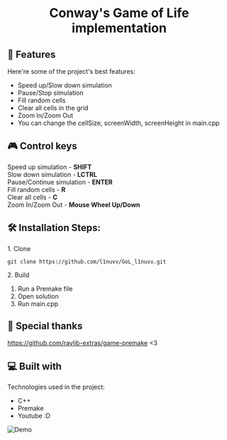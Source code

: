 <h1 align="center" id="title">Conway's Game of Life implementation</h1>

<h2>🧐 Features</h2>

Here're some of the project's best features:

*   Speed up/Slow down simulation
*   Pause/Stop simulation
*   Fill random cells
*   Clear all cells in the grid
*   Zoom In/Zoom Out
*   You can change the cellSize, screenWidth, screenHeight in main.cpp

<h2>🎮 Control keys</h2>
Speed up simulation - <strong>SHIFT</strong><br>
Slow down simulation - <strong>LCTRL</strong><br>
Pause/Continue simulation - <strong>ENTER</strong><br>
Fill random cells - <strong>R</strong><br>
Clear all cells - <strong>C</strong><br>
Zoom In/Zoom Out - <strong>Mouse Wheel Up/Down</strong><br>

<h2>🛠️ Installation Steps:</h2>

<p>1. Clone</p>

```
git clone https://github.com/l1nuvv/GoL_l1nuvv.git
```

<p>2. Build</p>

1. Run a Premake file
2. Open solution
3. Run main.cpp

<h2>🍰 Special thanks</h2>

https://github.com/raylib-extras/game-premake <3


<h2>💻 Built with</h2>

Technologies used in the project:

*   C++
*   Premake
*   Youtube :D

![Demo](https://github.com/user-attachments/assets/0e1dadac-dfec-40ef-a111-30a27f45e02c)
